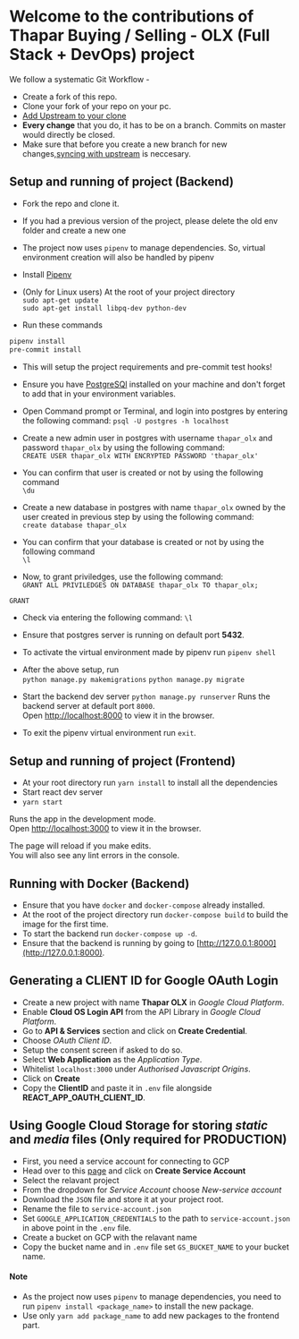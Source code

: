 # Welcome to the contributions of Thapar Buying / Selling - OLX (Full Stack + DevOps) project

We follow a systematic Git Workflow -

- Create a fork of this repo.
- Clone your fork of your repo on your pc.
- [Add Upstream to your clone](https://help.github.com/en/github/collaborating-with-issues-and-pull-requests/configuring-a-remote-for-a-fork)
- **Every change** that you do, it has to be on a branch. Commits on master would directly be closed.
- Make sure that before you create a new branch for new changes,[syncing with upstream](https://help.github.com/en/github/collaborating-with-issues-and-pull-requests/syncing-a-fork) is neccesary.

## Setup and running of project (Backend)

- Fork the repo and clone it.
- If you had a previous version of the project, please delete the old env folder and create a new one
- The project now uses `pipenv` to manage dependencies. So, virtual environment creation will also be handled by pipenv
- Install [Pipenv](https://pypi.org/project/pipenv/)

- (Only for Linux users) At the root of your project directory <br>
  `sudo apt-get update`<br>
  `sudo apt-get install libpq-dev python-dev`

- Run these commands
```bash
pipenv install
pre-commit install
```

- This will setup the project requirements and pre-commit test hooks!

- Ensure you have [PostgreSQl](https://www.postgresql.org/download/) installed on your machine and don't forget to add that in your environment variables.
- Open Command prompt or Terminal, and login into postgres by entering the following command:
  `psql -U postgres -h localhost`<br>
- Create a new admin user in postgres with username `thapar_olx` and password `thapar_olx` by using the following command:<br>
  `CREATE USER thapar_olx WITH ENCRYPTED PASSWORD 'thapar_olx'`<br>
- You can confirm that user is created or not by using the following command<br>
  `\du`
- Create a new database in postgres with name `thapar_olx` owned by the user created in previous step by using the following command:<br>
  `create database thapar_olx`<br>
- You can confirm that your database is created or not by using the following command<br>
  `\l`<br>
- Now, to grant priviledges, use the following command:<br>
  `GRANT ALL PRIVILEDGES ON DATABASE thapar_olx TO thapar_olx;`
```bash
GRANT
```
- Check via entering the following command:
  `\l`
     
- Ensure that postgres server is running on default port **5432**.

- To activate the virtual environment made by pipenv run `pipenv shell`

- After the above setup, run <br>
  `python manage.py makemigrations`
  `python manage.py migrate`

- Start the backend dev server
  `python manage.py runserver`
  Runs the backend server at default port `8000`.<br />
  Open [http://localhost:8000](http://localhost:8000) to view it in the browser.

- To exit the pipenv virtual environment run `exit`.

## Setup and running of project (Frontend)

- At your root directory run `yarn install` to install all the dependencies
- Start react dev server
- `yarn start`

Runs the app in the development mode.<br />
Open [http://localhost:3000](http://localhost:3000) to view it in the browser.

The page will reload if you make edits.<br />
You will also see any lint errors in the console.

## Running with Docker (Backend)

- Ensure that you have `docker` and `docker-compose` already installed.
- At the root of the project directory run `docker-compose build` to build the image for the first time.
- To start the backend run `docker-compose up -d`.
- Ensure that the backend is running by going to [http://127.0.0.1:8000](http://127.0.0.1:8000).

## Generating a CLIENT ID for Google OAuth Login

- Create a new project with name **Thapar OLX** in _Google Cloud Platform_.
- Enable **Cloud OS Login API** from the API Library in _Google Cloud Platform_.
- Go to **API & Services** section and click on **Create Credential**.
- Choose _OAuth Client ID_.
- Setup the consent screen if asked to do so.
- Select **Web Application** as the _Application Type_.
- Whitelist `localhost:3000` under _Authorised Javascript Origins_.
- Click on **Create**
- Copy the **ClientID** and paste it in `.env` file alongside **REACT_APP_OAUTH_CLIENT_ID**.

## Using Google Cloud Storage for storing _static_ and _media_ files (Only required for PRODUCTION)

- First, you need a service account for connecting to GCP
- Head over to this [page](https://cloud.google.com/docs/authentication/getting-started) and click on **Create Service Account**
- Select the relavant project
- From the dropdown for _Service Account_ choose _New-service account_
- Download the `JSON` file and store it at your project root.
- Rename the file to `service-account.json`
- Set `GOOGLE_APPLICATION_CREDENTIALS` to the path to `service-account.json` in above point in the `.env` file.
- Create a bucket on GCP with the relavant name
- Copy the bucket name and in `.env` file set `GS_BUCKET_NAME` to your bucket name.

#### Note

- As the project now uses `pipenv` to manage dependencies, you need to run `pipenv install <package_name>` to install the new package.
- Use only `yarn add package_name` to add new packages to the frontend part.
